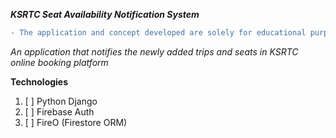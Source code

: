 **_KSRTC Seat Availability Notification System_**

```diff
- The application and concept developed are solely for educational purposes. 
```

_An application that notifies the newly added trips and seats in KSRTC online booking platform_


**Technologies**
1. [ ] Python Django
2. [ ] Firebase Auth
3. [ ] FireO (Firestore ORM)
